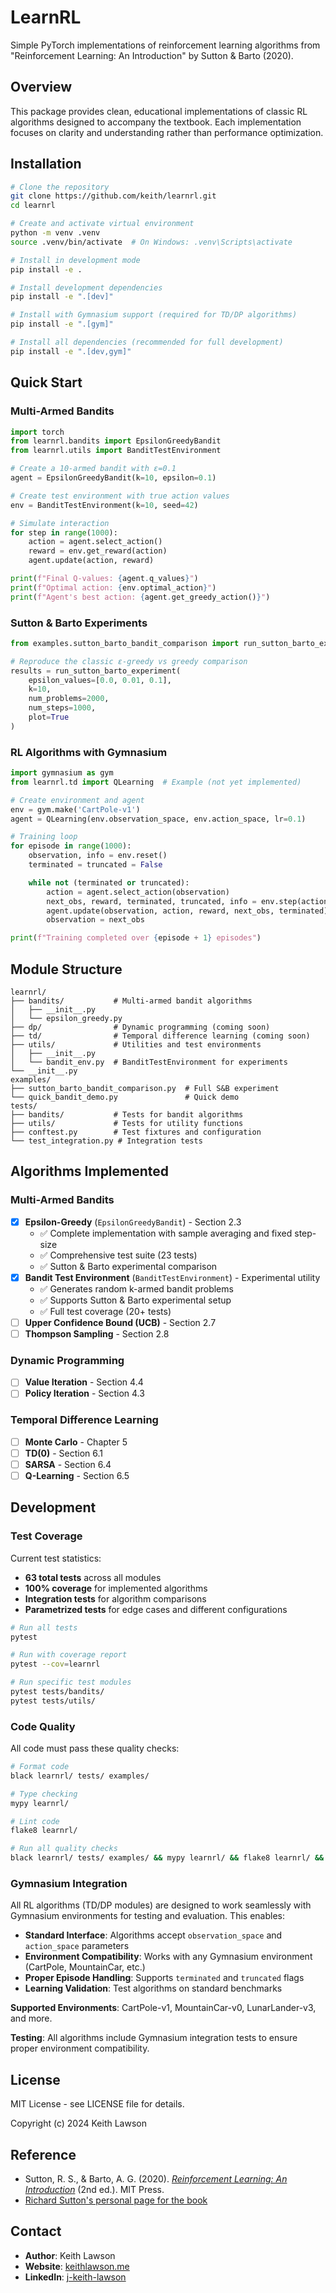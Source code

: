 # LearnRL

Simple PyTorch implementations of reinforcement learning algorithms from "Reinforcement Learning: An Introduction" by Sutton & Barto (2020).

## Overview

This package provides clean, educational implementations of classic RL algorithms designed to accompany the textbook. Each implementation focuses on clarity and understanding rather than performance optimization.

## Installation

```bash
# Clone the repository
git clone https://github.com/keith/learnrl.git
cd learnrl

# Create and activate virtual environment
python -m venv .venv
source .venv/bin/activate  # On Windows: .venv\Scripts\activate

# Install in development mode
pip install -e .

# Install development dependencies
pip install -e ".[dev]"

# Install with Gymnasium support (required for TD/DP algorithms)
pip install -e ".[gym]"

# Install all dependencies (recommended for full development)
pip install -e ".[dev,gym]"
```

## Quick Start

### Multi-Armed Bandits

```python
import torch
from learnrl.bandits import EpsilonGreedyBandit
from learnrl.utils import BanditTestEnvironment

# Create a 10-armed bandit with ε=0.1
agent = EpsilonGreedyBandit(k=10, epsilon=0.1)

# Create test environment with true action values
env = BanditTestEnvironment(k=10, seed=42)

# Simulate interaction
for step in range(1000):
    action = agent.select_action()
    reward = env.get_reward(action)
    agent.update(action, reward)

print(f"Final Q-values: {agent.q_values}")
print(f"Optimal action: {env.optimal_action}")
print(f"Agent's best action: {agent.get_greedy_action()}")
```

### Sutton & Barto Experiments

```python
from examples.sutton_barto_bandit_comparison import run_sutton_barto_experiment

# Reproduce the classic ε-greedy vs greedy comparison
results = run_sutton_barto_experiment(
    epsilon_values=[0.0, 0.01, 0.1],
    k=10,
    num_problems=2000,
    num_steps=1000,
    plot=True
)
```

### RL Algorithms with Gymnasium

```python
import gymnasium as gym
from learnrl.td import QLearning  # Example (not yet implemented)

# Create environment and agent
env = gym.make('CartPole-v1')
agent = QLearning(env.observation_space, env.action_space, lr=0.1)

# Training loop
for episode in range(1000):
    observation, info = env.reset()
    terminated = truncated = False

    while not (terminated or truncated):
        action = agent.select_action(observation)
        next_obs, reward, terminated, truncated, info = env.step(action)
        agent.update(observation, action, reward, next_obs, terminated)
        observation = next_obs

print(f"Training completed over {episode + 1} episodes")
```

## Module Structure

```
learnrl/
├── bandits/           # Multi-armed bandit algorithms
│   ├── __init__.py
│   └── epsilon_greedy.py
├── dp/                # Dynamic programming (coming soon)
├── td/                # Temporal difference learning (coming soon)
├── utils/             # Utilities and test environments
│   ├── __init__.py
│   └── bandit_env.py  # BanditTestEnvironment for experiments
└── __init__.py
examples/
├── sutton_barto_bandit_comparison.py  # Full S&B experiment
└── quick_bandit_demo.py               # Quick demo
tests/
├── bandits/           # Tests for bandit algorithms
├── utils/             # Tests for utility functions
├── conftest.py        # Test fixtures and configuration
└── test_integration.py # Integration tests
```

## Algorithms Implemented

### Multi-Armed Bandits
- [x] **Epsilon-Greedy** (`EpsilonGreedyBandit`) - Section 2.3
  - ✅ Complete implementation with sample averaging and fixed step-size
  - ✅ Comprehensive test suite (23 tests)
  - ✅ Sutton & Barto experimental comparison
- [x] **Bandit Test Environment** (`BanditTestEnvironment`) - Experimental utility
  - ✅ Generates random k-armed bandit problems
  - ✅ Supports Sutton & Barto experimental setup
  - ✅ Full test coverage (20+ tests)
- [ ] **Upper Confidence Bound (UCB)** - Section 2.7
- [ ] **Thompson Sampling** - Section 2.8

### Dynamic Programming
- [ ] **Value Iteration** - Section 4.4
- [ ] **Policy Iteration** - Section 4.3

### Temporal Difference Learning
- [ ] **Monte Carlo** - Chapter 5
- [ ] **TD(0)** - Section 6.1
- [ ] **SARSA** - Section 6.4
- [ ] **Q-Learning** - Section 6.5

## Development

### Test Coverage
Current test statistics:
- **63 total tests** across all modules
- **100% coverage** for implemented algorithms
- **Integration tests** for algorithm comparisons
- **Parametrized tests** for edge cases and different configurations

```bash
# Run all tests
pytest

# Run with coverage report
pytest --cov=learnrl

# Run specific test modules
pytest tests/bandits/
pytest tests/utils/
```

### Code Quality
All code must pass these quality checks:

```bash
# Format code
black learnrl/ tests/ examples/

# Type checking
mypy learnrl/

# Lint code
flake8 learnrl/

# Run all quality checks
black learnrl/ tests/ examples/ && mypy learnrl/ && flake8 learnrl/ && pytest
```

### Gymnasium Integration

All RL algorithms (TD/DP modules) are designed to work seamlessly with Gymnasium environments for testing and evaluation. This enables:

- **Standard Interface**: Algorithms accept `observation_space` and `action_space` parameters
- **Environment Compatibility**: Works with any Gymnasium environment (CartPole, MountainCar, etc.)
- **Proper Episode Handling**: Supports `terminated` and `truncated` flags
- **Learning Validation**: Test algorithms on standard benchmarks

**Supported Environments**: CartPole-v1, MountainCar-v0, LunarLander-v3, and more.

**Testing**: All algorithms include Gymnasium integration tests to ensure proper environment compatibility.

## License

MIT License - see LICENSE file for details.

Copyright (c) 2024 Keith Lawson

## Reference

- Sutton, R. S., & Barto, A. G. (2020). [*Reinforcement Learning: An Introduction*](http://incompleteideas.net/book/the-book-2nd.html) (2nd ed.). MIT Press.
- [Richard Sutton's personal page for the book](http://incompleteideas.net/book/the-book-2nd.html)

## Contact

- **Author**: Keith Lawson
- **Website**: [keithlawson.me](https://keithlawson.me)
- **LinkedIn**: [j-keith-lawson](https://linkedin.com/in/j-keith-lawson)